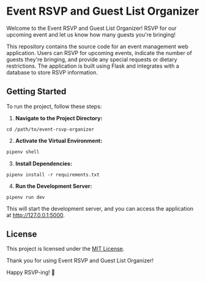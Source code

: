 # Event RSVP and Guest List Organizer
Welcome to the Event RSVP and Guest List Organizer! RSVP for our upcoming event and let us know how many guests you're bringing!

This repository contains the source code for an event management web application. Users can RSVP for upcoming events, indicate the number of guests they're bringing, and provide any special requests or dietary restrictions. The application is built using Flask and integrates with a database to store RSVP information.

## Getting Started
To run the project, follow these steps:

1. <strong>Navigate to the Project Directory:</strong>

```
cd /path/to/event-rsvp-organizer
```
2. **Activate the Virtual Environment:**


```bash
pipenv shell
```
3. **Install Dependencies:**


```
pipenv install -r requirements.txt
```
4. **Run the Development Server:**


```
pipenv run dev
```
This will start the development server, and you can access the application at http://127.0.0.1:5000.


## License
This project is licensed under the [MIT License](https://opensource.org/license/mit/).

Thank you for using Event RSVP and Guest List Organizer! 

Happy RSVP-ing! 🎉


